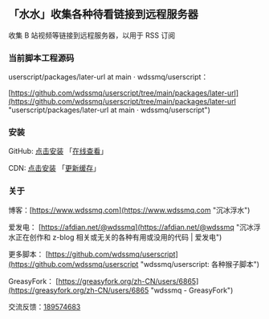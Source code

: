 ## 「水水」收集各种待看链接到远程服务器

收集 B 站视频等链接到远程服务器，以用于 RSS 订阅

### 当前脚本工程源码

userscript/packages/later-url at main · wdssmq/userscript：

[https://github.com/wdssmq/userscript/tree/main/packages/later-url](https://github.com/wdssmq/userscript/tree/main/packages/later-url "userscript/packages/later-url at main · wdssmq/userscript")

### 安装

GitHub: [点击安装](https://github.com/wdssmq/userscript/blob/main/dist/later-url.user.js?raw=true "点击安装 「水水」收集各种待看链接到远程服务器 - GitHub") 「[在线查看](https://github.com/wdssmq/userscript/blob/main/dist/later-url.user.js "在线查看 dist 源码")」

CDN: [点击安装](https://cdn.jsdelivr.net/gh/wdssmq/userscript@main/dist/later-url.user.js "点击安装 「水水」收集各种待看链接到远程服务器 - CDN") 「[更新缓存](https://purge.jsdelivr.net/gh/wdssmq/userscript@main/dist/later-url.user.js "点击更新 CDN 缓存")」

### 关于

博客：[https://www.wdssmq.com](https://www.wdssmq.com "沉冰浮水")

爱发电： [https://afdian.net/@wdssmq](https://afdian.net/@wdssmq "沉冰浮水正在创作和 z-blog 相关或无关的各种有用或没用的代码 | 爱发电")

更多脚本： [https://github.com/wdssmq/userscript](https://github.com/wdssmq/userscript "wdssmq/userscript: 各种猴子脚本")

GreasyFork： [https://greasyfork.org/zh-CN/users/6865](https://greasyfork.org/zh-CN/users/6865 "wdssmq - GreasyFork")

交流反馈：<a target="_blank" href="https://qm.qq.com/cgi-bin/qm/qr?k=aUWw0GnzE6lREYxdHVPAIfJBPKPvnPN6&jump_from=webapi&authKey=CPLHemFTAHa9YuDOOXHE1DDqTUhlsJehvEQ4HmBpx4ihtBc9i8OGJCsnR3fc+cJ1">189574683</a>


